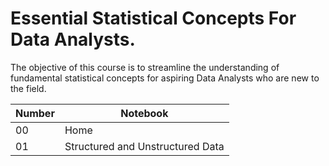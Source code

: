 # Essential Statistical Concepts For Data Analysts.

The objective of this course is to streamline the understanding of fundamental statistical concepts for aspiring Data Analysts who are new to the field.

| Number | Notebook | 
| ----- |  ----- |  
| 00 | Home |
| 01 | Structured and Unstructured Data |

